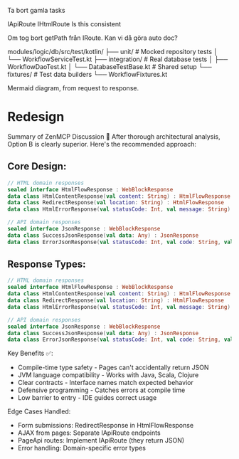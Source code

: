 
Ta bort gamla tasks

IApiRoute
IHtmlRoute
Is this consistent

Om tog bort getPath från IRoute. Kan vi då göra auto doc?


modules/logic/db/src/test/kotlin/
├── unit/                    # Mocked repository tests
│   └── WorkflowServiceTest.kt
├── integration/             # Real database tests
│   ├── WorkflowDaoTest.kt
│   └── DatabaseTestBase.kt  # Shared setup
└── fixtures/                # Test data builders
└── WorkflowFixtures.kt

Mermaid diagram, from request to response.




# Redesign
Summary of ZenMCP Discussion 🎯
After thorough architectural analysis, Option B is clearly superior. Here's the recommended approach:

## Core Design:
```kotlin
// HTML domain responses
sealed interface HtmlFlowResponse : WebBlockResponse
data class HtmlContentResponse(val content: String) : HtmlFlowResponse
data class RedirectResponse(val location: String) : HtmlFlowResponse
data class HtmlErrorResponse(val statusCode: Int, val message: String) : HtmlFlowResponse

// API domain responses
sealed interface JsonResponse : WebBlockResponse
data class SuccessJsonResponse(val data: Any) : JsonResponse
data class ErrorJsonResponse(val statusCode: Int, val code: String, val message: String) : JsonResponse
```

## Response Types:
```kotlin
// HTML domain responses
sealed interface HtmlFlowResponse : WebBlockResponse
data class HtmlContentResponse(val content: String) : HtmlFlowResponse
data class RedirectResponse(val location: String) : HtmlFlowResponse
data class HtmlErrorResponse(val statusCode: Int, val message: String) : HtmlFlowResponse

// API domain responses
sealed interface JsonResponse : WebBlockResponse
data class SuccessJsonResponse(val data: Any) : JsonResponse
data class ErrorJsonResponse(val statusCode: Int, val code: String, val message: String) : JsonResponse
```

Key Benefits ✅:
- Compile-time type safety - Pages can't accidentally return JSON
- JVM language compatibility - Works with Java, Scala, Clojure
- Clear contracts - Interface names match expected behavior
- Defensive programming - Catches errors at compile time
- Low barrier to entry - IDE guides correct usage

Edge Cases Handled:
- Form submissions: RedirectResponse in HtmlFlowResponse
- AJAX from pages: Separate IApiRoute endpoints
- PageApi routes: Implement IApiRoute (they return JSON)
- Error handling: Domain-specific error types
